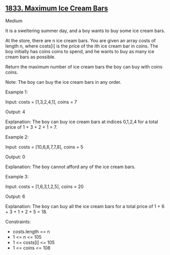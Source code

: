 ## [1833. Maximum Ice Cream Bars](https://leetcode.com/problems/maximum-ice-cream-bars/)

Medium

It is a sweltering summer day, and a boy wants to buy some ice cream bars.

At the store, there are n ice cream bars. You are given an array costs of length n, where costs[i] is the price of the ith ice cream bar in coins. The boy initially has coins coins to spend, and he wants to buy as many ice cream bars as possible. 

Return the maximum number of ice cream bars the boy can buy with coins coins.

Note: The boy can buy the ice cream bars in any order.
 

Example 1:

Input: costs = [1,3,2,4,1], coins = 7

Output: 4

Explanation: The boy can buy ice cream bars at indices 0,1,2,4 for a total price of 1 + 3 + 2 + 1 = 7.

Example 2:

Input: costs = [10,6,8,7,7,8], coins = 5

Output: 0

Explanation: The boy cannot afford any of the ice cream bars.

Example 3:

Input: costs = [1,6,3,1,2,5], coins = 20

Output: 6

Explanation: The boy can buy all the ice cream bars for a total price of 1 + 6 + 3 + 1 + 2 + 5 = 18.
 

Constraints:

- costs.length == n
- 1 <= n <= 105
- 1 <= costs[i] <= 105
- 1 <= coins <= 108